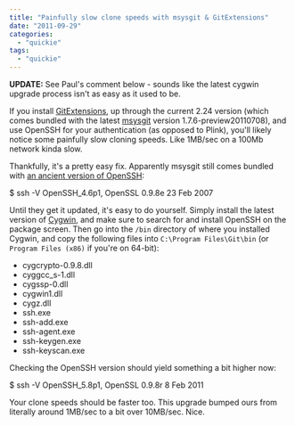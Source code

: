 ```yaml
---
title: "Painfully slow clone speeds with msysgit & GitExtensions"
date: "2011-09-29"
categories: 
  - "quickie"
tags: 
  - "quickie"
---
```


**UPDATE:** See Paul's comment below - sounds like the latest cygwin upgrade process isn't as easy as it used to be.

If you install [GitExtensions](http://code.google.com/p/gitextensions/), up through the current 2.24 version (which comes bundled with the latest [msysgit](http://code.google.com/p/msysgit/) version 1.7.6-preview20110708), and use OpenSSH for your authentication (as opposed to Plink), you'll likely notice some painfully slow cloning speeds. Like 1MB/sec on a 100Mb network kinda slow.

Thankfully, it's a pretty easy fix. Apparently msysgit still comes bundled with [an ancient version of OpenSSH](http://groups.google.com/group/msysgit/browse_thread/thread/c47054f2d14d0981):

$ ssh -V
OpenSSH\_4.6p1, OpenSSL 0.9.8e 23 Feb 2007

Until they get it updated, it's easy to do yourself. Simply install the latest version of [Cygwin](http://cygwin.com/setup.exe), and make sure to search for and install OpenSSH on the package screen. Then go into the `/bin` directory of where you installed Cygwin, and copy the following files into `C:\Program Files\Git\bin` (or `Program Files (x86)` if you're on 64-bit):

- cygcrypto-0.9.8.dll
- cyggcc\_s-1.dll
- cygssp-0.dll
- cygwin1.dll
- cygz.dll
- ssh.exe
- ssh-add.exe
- ssh-agent.exe
- ssh-keygen.exe
- ssh-keyscan.exe

Checking the OpenSSH version should yield something a bit higher now:

$ ssh -V
OpenSSH\_5.8p1, OpenSSL 0.9.8r 8 Feb 2011

Your clone speeds should be faster too. This upgrade bumped ours from literally around 1MB/sec to a bit over 10MB/sec. Nice.
